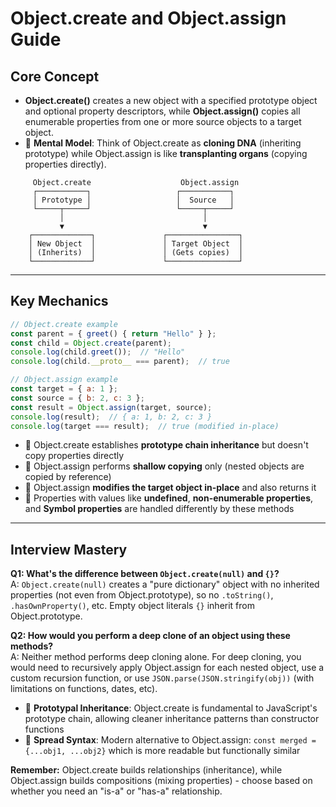 # Object.create and Object.assign Guide

## Core Concept
- **Object.create()** creates a new object with a specified prototype object and optional property descriptors, while **Object.assign()** copies all enumerable properties from one or more source objects to a target object.
- 🧬 **Mental Model**: Think of Object.create as **cloning DNA** (inheriting prototype) while Object.assign is like **transplanting organs** (copying properties directly).

```
     Object.create                    Object.assign
     ┌───────────┐                   ┌───────────┐
     │ Prototype │                   │  Source   │
     └─────┬─────┘                   └─────┬─────┘
           │                               │
           ▼                               ▼
    ┌─────────────┐               ┌────────────────┐
    │ New Object  │               │ Target Object  │
    │ (Inherits)  │               │ (Gets copies)  │
    └─────────────┘               └────────────────┘
```

---

## Key Mechanics

```javascript
// Object.create example
const parent = { greet() { return "Hello" } };
const child = Object.create(parent);
console.log(child.greet());  // "Hello"
console.log(child.__proto__ === parent);  // true

// Object.assign example
const target = { a: 1 };
const source = { b: 2, c: 3 };
const result = Object.assign(target, source);
console.log(result);  // { a: 1, b: 2, c: 3 }
console.log(target === result);  // true (modified in-place)
```

- 🔄 Object.create establishes **prototype chain inheritance** but doesn't copy properties directly
- 📝 Object.assign performs **shallow copying** only (nested objects are copied by reference)
- 🎯 Object.assign **modifies the target object in-place** and also returns it
- 🚫 Properties with values like **undefined**, **non-enumerable properties**, and **Symbol properties** are handled differently by these methods

---

## Interview Mastery

**Q1: What's the difference between `Object.create(null)` and `{}`?**  
A: `Object.create(null)` creates a "pure dictionary" object with no inherited properties (not even from Object.prototype), so no `.toString()`, `.hasOwnProperty()`, etc. Empty object literals `{}` inherit from Object.prototype.

**Q2: How would you perform a deep clone of an object using these methods?**  
A: Neither method performs deep cloning alone. For deep cloning, you would need to recursively apply Object.assign for each nested object, use a custom recursion function, or use `JSON.parse(JSON.stringify(obj))` (with limitations on functions, dates, etc).

- 🔗 **Prototypal Inheritance**: Object.create is fundamental to JavaScript's prototype chain, allowing cleaner inheritance patterns than constructor functions
- 🔄 **Spread Syntax**: Modern alternative to Object.assign: `const merged = {...obj1, ...obj2}` which is more readable but functionally similar

**Remember:** Object.create builds relationships (inheritance), while Object.assign builds compositions (mixing properties) - choose based on whether you need an "is-a" or "has-a" relationship.
